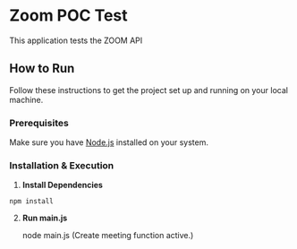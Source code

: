 # Zoom POC Test

This application tests the ZOOM API 

## How to Run

Follow these instructions to get the project set up and running on your local machine.

### Prerequisites

Make sure you have [Node.js](https://nodejs.org/) installed on your system.

### Installation & Execution

 1.  **Install Dependencies**

    npm install

2.  **Run main.js**

    node main.js (Create meeting function active.)